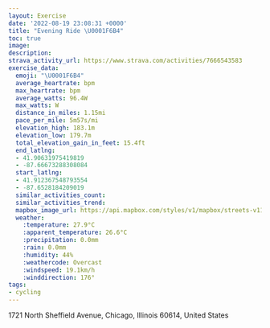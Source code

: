 ```yaml
---
layout: Exercise
date: '2022-08-19 23:08:31 +0000'
title: "Evening Ride \U0001F6B4"
toc: true
image:
description:
strava_activity_url: https://www.strava.com/activities/7666543583
exercise_data:
  emoji: "\U0001F6B4"
  average_heartrate: bpm
  max_heartrate: bpm
  average_watts: 96.4W
  max_watts: W
  distance_in_miles: 1.15mi
  pace_per_mile: 5m57s/mi
  elevation_high: 183.1m
  elevation_low: 179.7m
  total_elevation_gain_in_feet: 15.4ft
  end_latlng:
  - 41.90631975419819
  - -87.66673288308084
  start_latlng:
  - 41.912367548793554
  - -87.6528184209019
  similar_activities_count:
  similar_activities_trend:
  mapbox_image_url: https://api.mapbox.com/styles/v1/mapbox/streets-v11/static/path-5+787af2-1.0(g_y~Fbu~uOAL%40QDP%40Z%40%40BCF%40TGP%3FHDFCRTND%5EC%60%40DNCn%40B%5CCD%40DH%40H%40rAJz%40CJCr%40BTBtAAl%40BbACRAbDBtHA%7CEDzGEHFJBh%40%3FtACZB~AAbAD%7C%40%40dCFjDElDMnANzBBrBCVHLJUFENBZC%60%40BLG%7CBB%60%40AVGLDXA%5E%40f%40AJ%40PCZBj%40Ct%40%40%60%40AFCXDFENAT%40h%40GH%40%60%40Ox%40AH%3F%40B%3FEL%3F%3FABAL%40BD%40NAJBRGRFT),pin-s-s+e5b22e(-87.65282,41.91236),pin-s-f+89ae00(-87.66673999999998,41.90632000000002)/auto/800x800?access_token=pk.eyJ1Ijoiam9zaGJlY2ttYW4iLCJhIjoiY205eWR2aDd1MWZ6djJrbXc4a3M0bWZleiJ9.XiG9OWkNcZk2QzjJbxLB4A
  weather:
    :temperature: 27.9°C
    :apparent_temperature: 26.6°C
    :precipitation: 0.0mm
    :rain: 0.0mm
    :humidity: 44%
    :weathercode: Overcast
    :windspeed: 19.1km/h
    :winddirection: 176°
tags:
- cycling
---
```

1721 North Sheffield Avenue, Chicago, Illinois 60614, United States
